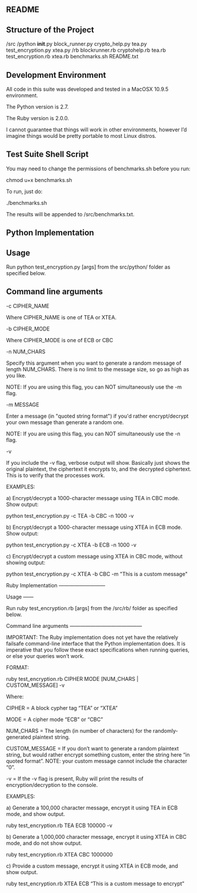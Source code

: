 README
---------
Structure of the Project
-----

/src 
  /python
    __init__.py
    block_runner.py
    crypto_help.py
    tea.py
    test_encryption.py
    xtea.py
  /rb
    blockrunner.rb
    cryptohelp.rb
    tea.rb
    test_encryption.rb
    xtea.rb
  benchmarks.sh
  README.txt


Development Environment
-----

All code in this suite was developed and tested in a MacOSX 10.9.5 environment.

The Python version is 2.7.

The Ruby version is 2.0.0. 

I cannot guarantee that things will work in other environments, however I’d imagine things would be pretty portable to most Linux distros.


Test Suite Shell Script
-------

You may need to change the permissions of benchmarks.sh before you run:

chmod u+x benchmarks.sh

To run, just do:

./benchmarks.sh

The results will be appended to /src/benchmarks.txt.


Python Implementation
---------------------

Usage
------

Run python test_encryption.py [args] from the src/python/ folder as specified below. 

Command line arguments
----------------------

-c CIPHER_NAME

Where CIPHER_NAME is one of TEA or XTEA.

-b CIPHER_MODE

Where CIPHER_MODE is one of ECB or CBC

-n NUM_CHARS

Specify this argument when you want to generate a random message of length NUM_CHARS. There is no limit to the message size, so go as high as you like.

NOTE: If you are using this flag, you can NOT simultaneously use the -m flag.

-m MESSAGE

Enter a message (in "quoted string format") if you'd rather encrypt/decrypt your own message than generate a random one.

NOTE: If you are using this flag, you can NOT simultaneously use the -n flag.

-v 

If you include the -v flag, verbose output will show. Basically just shows the original plaintext, the ciphertext it encrypts to, and the decrypted ciphertext. This is to verify that the processes work. 


EXAMPLES:

a) Encrypt/decrypt a 1000-character message using TEA in CBC mode. Show output:

python test_encryption.py -c TEA -b CBC -n 1000 -v

b) Encrypt/decrypt a 1000-character message using XTEA in ECB mode. Show output:

python test_encryption.py -c XTEA -b ECB -n 1000 -v

c) Encrypt/decrypt a custom message using XTEA in CBC mode, without showing output:

python test_encryption.py -c XTEA -b CBC -m "This is a custom message" 


Ruby Implementation
—————————

Usage
——

Run ruby test_encryption.rb [args] from the /src/rb/ folder as specified below.

Command line arguments
——————————————

IMPORTANT: The Ruby implementation does not yet have the relatively failsafe command-line interface that the Python implementation does. It is imperative that you follow these exact specifications when running queries, or else your queries won’t work.

FORMAT:

ruby test_encryption.rb CIPHER MODE [NUM_CHARS | CUSTOM_MESSAGE] -v

Where:

CIPHER = A block cypher tag “TEA” or “XTEA”

MODE = A cipher mode “ECB” or “CBC”

NUM_CHARS = The length (in number of characters) for the randomly-generated plaintext string.

CUSTOM_MESSAGE = If you don’t want to generate a random plaintext string, but would rather encrypt something custom, enter the string here “in quoted format”. NOTE: your custom message cannot include the character “0”.

-v = If the -v flag is present, Ruby will print the results of encryption/decryption to the console. 

EXAMPLES:

a) Generate a 100,000 character message, encrypt it using TEA in ECB mode, and show output. 

ruby test_encryption.rb TEA ECB 100000 -v

b) Generate a 1,000,000 character message, encrypt it using XTEA in CBC mode, and do not show output.

ruby test_encryption.rb XTEA CBC 1000000

c) Provide a custom message, encrypt it using XTEA in ECB mode, and show output.

ruby test_encryption.rb XTEA ECB “This is a custom message to encrypt”


